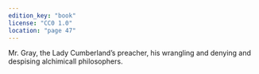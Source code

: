 ```yaml
---
edition_key: "book"
license: "CC0 1.0"
location: "page 47"
---
```

Mr. Gray, the Lady Cumberland’s preacher, his wrangling and
denying and despising alchimicall philosophers.

